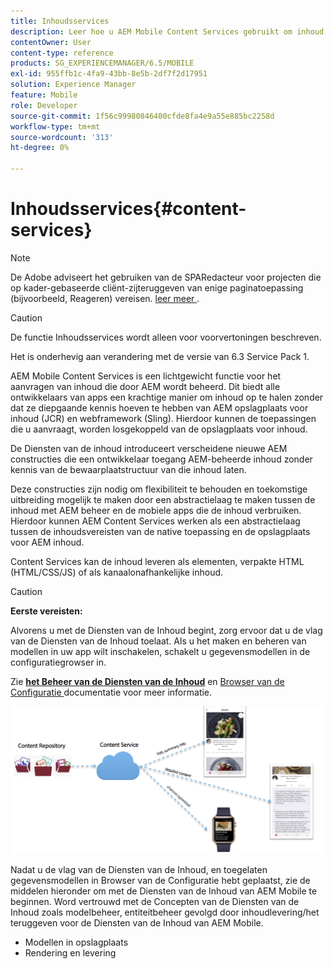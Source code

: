```yaml
---
title: Inhoudsservices
description: Leer hoe u AEM Mobile Content Services gebruikt om inhoud aan te vragen die door AEM wordt beheerd.
contentOwner: User
content-type: reference
products: SG_EXPERIENCEMANAGER/6.5/MOBILE
exl-id: 955ffb1c-4fa9-43bb-8e5b-2df7f2d17951
solution: Experience Manager
feature: Mobile
role: Developer
source-git-commit: 1f56c99980846400cfde8fa4e9a55e885bc2258d
workflow-type: tm+mt
source-wordcount: '313'
ht-degree: 0%

---
```


# Inhoudsservices{#content-services}

>[!NOTE]
>
>De Adobe adviseert het gebruiken van de SPARedacteur voor projecten die op kader-gebaseerde cliënt-zijteruggeven van enige paginatoepassing (bijvoorbeeld, Reageren) vereisen. [ leer meer ](/help/sites-developing/spa-overview.md).

>[!CAUTION]
>
>De functie Inhoudsservices wordt alleen voor voorvertoningen beschreven.
>
>Het is onderhevig aan verandering met de versie van 6.3 Service Pack 1.

AEM Mobile Content Services is een lichtgewicht functie voor het aanvragen van inhoud die door AEM wordt beheerd. Dit biedt alle ontwikkelaars van apps een krachtige manier om inhoud op te halen zonder dat ze diepgaande kennis hoeven te hebben van AEM opslagplaats voor inhoud (JCR) en webframework (Sling). Hierdoor kunnen de toepassingen die u aanvraagt, worden losgekoppeld van de opslagplaats voor inhoud.

De Diensten van de inhoud introduceert verscheidene nieuwe AEM constructies die een ontwikkelaar toegang AEM-beheerde inhoud zonder kennis van de bewaarplaatstructuur van die inhoud laten.

Deze constructies zijn nodig om flexibiliteit te behouden en toekomstige uitbreiding mogelijk te maken door een abstractielaag te maken tussen de inhoud met AEM beheer en de mobiele apps die de inhoud verbruiken. Hierdoor kunnen AEM Content Services werken als een abstractielaag tussen de inhoudsvereisten van de native toepassing en de opslagplaats voor AEM inhoud.

Content Services kan de inhoud leveren als elementen, verpakte HTML (HTML/CSS/JS) of als kanaalonafhankelijke inhoud.

>[!CAUTION]
>
>**Eerste vereisten:**
>
>Alvorens u met de Diensten van de Inhoud begint, zorg ervoor dat u de vlag van de Diensten van de Inhoud toelaat. Als u het maken en beheren van modellen in uw app wilt inschakelen, schakelt u gegevensmodellen in de configuratiegrowser in.
>
>Zie **[het Beheer van de Diensten van de Inhoud](/help/mobile/developing-content-services.md)** en [ Browser van de Configuratie ](/help/sites-administering/configurations.md) documentatie voor meer informatie.

![ chlimage_1-143 ](assets/chlimage_1-143.png)

Nadat u de vlag van de Diensten van de Inhoud, en toegelaten gegevensmodellen in Browser van de Configuratie hebt geplaatst, zie de middelen hieronder om met de Diensten van de Inhoud van AEM Mobile te beginnen. Word vertrouwd met de Concepten van de Diensten van de Inhoud zoals modelbeheer, entiteitbeheer gevolgd door inhoudlevering/het teruggeven voor de Diensten van de Inhoud van AEM Mobile.

* Modellen in opslagplaats
* Rendering en levering
